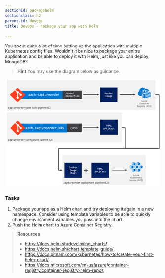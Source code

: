```yaml
---
sectionid: packagehelm
sectionclass: h2
parent-id: devops
title: DevOps - Package your app with Helm

---
```


You spent quite a lot of time setting up the application with multiple Kubernetes config files. Wouldn't it be nice to package your enitre application and be able to deploy it with Helm, just like you can deploy MongoDB?

> **Hint** You may use the diagram below as guidance.

![CI/CD example](media/cicd.png)

### Tasks

1. Package your app as a Helm chart and try deploying it again in a new namespace. Consider using template variables to be able to quickly change environment variables you pass into the chart.
1. Push the Helm chart to Azure Container Registry.

> **Resources**
> * <https://docs.helm.sh/developing_charts/>
> * <https://docs.helm.sh/chart_template_guide/>
> * <https://docs.bitnami.com/kubernetes/how-to/create-your-first-helm-chart/>
> * <https://docs.microsoft.com/en-us/azure/container-registry/container-registry-helm-repos>